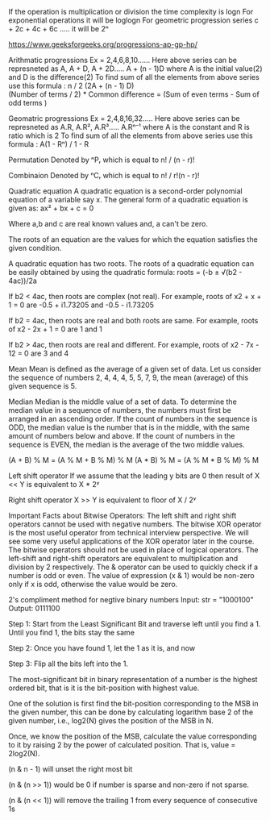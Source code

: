 If the operation is multiplication or division the time complexity is logn
For exponential operations it will be loglogn
For geometric progression series c + 2c + 4c + 6c ..... it will be 2ⁿ

https://www.geeksforgeeks.org/progressions-ap-gp-hp/

Arithmatic progressions 
Ex = 2,4,6,8,10......
Here above series can be represneted as A, A + D, A + 2D..... A + (n - 1)D where A is the initial value(2) and D is the difference(2)
To find sum of all the elements from above series use this formula : n / 2 (2A + (n - 1) D)  
(Number of terms / 2) * Common difference = (Sum of even terms - Sum of odd terms )

Geomatric progressions
Ex = 2,4,8,16,32.....
Here above series can be represneted as A.R, A.R², A.R³..... A.Rⁿ⁻¹ where A is the constant and R is ratio which is 2
To find sum of all the elements from above series use this formula : A(1 - Rⁿ) / 1 - R

Permutation
Denoted by ⁿPᵣ which is equal to n! / (n - r)!

Combinaion
Denoted by ⁿCᵣ which is equal to n! / r!(n - r)!

Quadratic equation
A quadratic equation is a second-order polynomial equation of a variable say x. The general form of a quadratic equation is given as:
ax² + bx + c = 0

Where a,b and c are real known values and,
a can't be zero.

The roots of an equation are the values for which the equation satisfies the given condition.

A quadratic equation has two roots. The roots of a quadratic equation can be easily obtained by using the quadratic formula:
roots = (-b ± √(b2 - 4ac))/2a

If b2 < 4ac, then roots are complex
(not real).
For example, roots of x2 + x + 1 = 0 are
-0.5 + i1.73205 and -0.5 - i1.73205

If b2 = 4ac, then roots are real 
and both roots are same.
For example, roots of x2 - 2x + 1 = 0 are 1 and 1

If b2 > 4ac, then roots are real 
and different.
For example, roots of x2 - 7x - 12 = 0 are 3 and 4

Mean
Mean is defined as the average of a given set of data. Let us consider the sequence of numbers 2, 4, 4, 4, 5, 5, 7, 9, the mean (average) of this given sequence is 5.

Median
Median is the middle value of a set of data. To determine the median value in a sequence of numbers, the numbers must first be arranged in an ascending order.
If the count of numbers in the sequence is ODD, the median value is the number that is in the middle, with the same amount of numbers below and above.
If the count of numbers in the sequence is EVEN, the median is the average of the two middle values.

(A + B) % M = (A % M + B % M) % M
(A * B) % M = (A % M * B % M) % M

Left shift operator
If we assume that the leading y bits are 0 then result of X << Y is equivalent to X * 2ʸ

Right shift operator
X >> Y is equivalent to floor of X / 2ʸ

Important Facts about Bitwise Operators:
The left shift and right shift operators cannot be used with negative numbers.
The bitwise XOR operator is the most useful operator from technical interview perspective. We will see some very useful applications of the XOR operator later in the course.
The bitwise operators should not be used in place of logical operators.
The left-shift and right-shift operators are equivalent to multiplication and division by 2 respectively.
The & operator can be used to quickly check if a number is odd or even. The value of expression (x & 1) would be non-zero only if x is odd, otherwise the value would be zero.

2's compliment method for negtive binary numbers
Input:  str = "1000100"
Output:        0111100

Step 1:  Start from the Least Significant Bit and traverse left until you find a 1.  Until you find 1, the bits stay the same

Step 2: Once you have found 1, let the 1 as it is, and now

Step 3: Flip all the bits left into the 1.

The most-significant bit in binary representation of a number is the highest ordered bit, that is it is the bit-position with highest value.

One of the solution is first find the bit-position corresponding to the MSB in the given number, this can be done by calculating logarithm base 2 of the given number, i.e., log2(N) gives the position of the MSB in N.

Once, we know the position of the MSB, calculate the value corresponding to it by raising 2 by the power of calculated position. That is, value = 2log2(N).

(n & n - 1) will unset the right most bit

(n & (n >> 1)) would be 0 if number is sparse and non-zero if not sparse.

(n & (n << 1)) will remove the trailing 1 from every sequence of consecutive 1s

